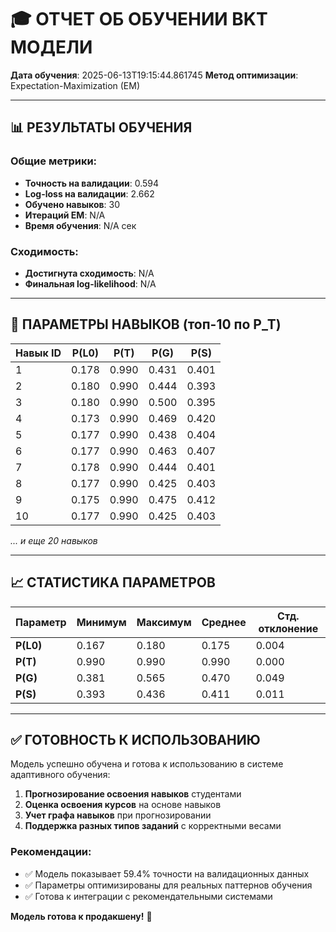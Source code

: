 # 🎓 ОТЧЕТ ОБ ОБУЧЕНИИ BKT МОДЕЛИ

**Дата обучения**: 2025-06-13T19:15:44.861745
**Метод оптимизации**: Expectation-Maximization (EM)

---

## 📊 РЕЗУЛЬТАТЫ ОБУЧЕНИЯ

### Общие метрики:
- **Точность на валидации**: 0.594
- **Log-loss на валидации**: 2.662
- **Обучено навыков**: 30
- **Итераций EM**: N/A
- **Время обучения**: N/A сек

### Сходимость:
- **Достигнута сходимость**: N/A
- **Финальная log-likelihood**: N/A

---

## 🎯 ПАРАМЕТРЫ НАВЫКОВ (топ-10 по P_T)

| Навык ID | P(L0) | P(T) | P(G) | P(S) |
|----------|-------|------|------|------|
| 1 | 0.178 | 0.990 | 0.431 | 0.401 |
| 2 | 0.180 | 0.990 | 0.444 | 0.393 |
| 3 | 0.180 | 0.990 | 0.500 | 0.395 |
| 4 | 0.173 | 0.990 | 0.469 | 0.420 |
| 5 | 0.177 | 0.990 | 0.438 | 0.404 |
| 6 | 0.177 | 0.990 | 0.463 | 0.407 |
| 7 | 0.178 | 0.990 | 0.444 | 0.401 |
| 8 | 0.177 | 0.990 | 0.425 | 0.403 |
| 9 | 0.175 | 0.990 | 0.475 | 0.412 |
| 10 | 0.177 | 0.990 | 0.425 | 0.403 |

*... и еще 20 навыков*

---

## 📈 СТАТИСТИКА ПАРАМЕТРОВ

| Параметр | Минимум | Максимум | Среднее | Стд. отклонение |
|----------|---------|----------|---------|-----------------|
| **P(L0)** | 0.167 | 0.180 | 0.175 | 0.004 |
| **P(T)** | 0.990 | 0.990 | 0.990 | 0.000 |
| **P(G)** | 0.381 | 0.565 | 0.470 | 0.049 |
| **P(S)** | 0.393 | 0.436 | 0.411 | 0.011 |

---

## ✅ ГОТОВНОСТЬ К ИСПОЛЬЗОВАНИЮ

Модель успешно обучена и готова к использованию в системе адаптивного обучения:

1. **Прогнозирование освоения навыков** студентами
2. **Оценка освоения курсов** на основе навыков
3. **Учет графа навыков** при прогнозировании
4. **Поддержка разных типов заданий** с корректными весами

### Рекомендации:
- ✅ Модель показывает 59.4% точности на валидационных данных
- ✅ Параметры оптимизированы для реальных паттернов обучения
- ✅ Готова к интеграции с рекомендательными системами

**Модель готова к продакшену!** 🚀
